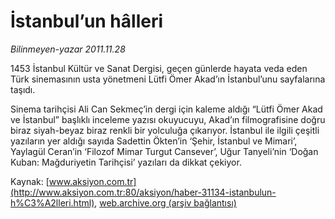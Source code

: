 # İstanbul’un hâlleri

*Bilinmeyen-yazar 2011.11.28*

<font class="agenda2NewsSpot">
 1453 İstanbul Kültür ve Sanat Dergisi, geçen günlerde hayata veda eden Türk sinemasının usta yönetmeni Lütfi Ömer Akad’ın İstanbul’unu sayfalarına taşıdı.
</font>
<font class="newsDetail">
 <p>
 </p>
 <p>
  Sinema tarihçisi Ali Can Sekmeç’in dergi için kaleme aldığı “Lütfi Ömer Akad ve İstanbul” başlıklı inceleme yazısı okuyucuyu, Akad’ın filmografisine doğru biraz siyah-beyaz biraz renkli bir yolculuğa çıkarıyor. İstanbul ile ilgili çeşitli yazıların yer aldığı sayıda Sadettin Ökten’in ‘Şehir, İstanbul ve Mimari’, Yaylagül Ceran’in ‘Filozof Mimar Turgut Cansever’, Uğur Tanyeli’nin ‘Doğan Kuban: Mağduriyetin Tarihçisi’ yazıları da dikkat çekiyor.
 </p>
</font>

Kaynak: [www.aksiyon.com.tr](http://www.aksiyon.com.tr:80/aksiyon/haber-31134-istanbulun-h%C3%A2lleri.html), [web.archive.org (arşiv bağlantısı)](http://web.archive.org/web/20111206120836/http://www.aksiyon.com.tr:80/aksiyon/haber-31134-istanbulun-h%C3%A2lleri.html)
